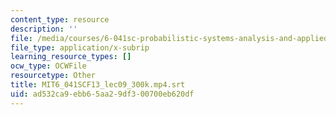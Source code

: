 ```yaml
---
content_type: resource
description: ''
file: /media/courses/6-041sc-probabilistic-systems-analysis-and-applied-probability-fall-2013/ad532ca9ebb65aa29df300700eb620df_MIT6_041SCF13_lec09_300k.mp4.vtt
file_type: application/x-subrip
learning_resource_types: []
ocw_type: OCWFile
resourcetype: Other
title: MIT6_041SCF13_lec09_300k.mp4.srt
uid: ad532ca9-ebb6-5aa2-9df3-00700eb620df
---
```

